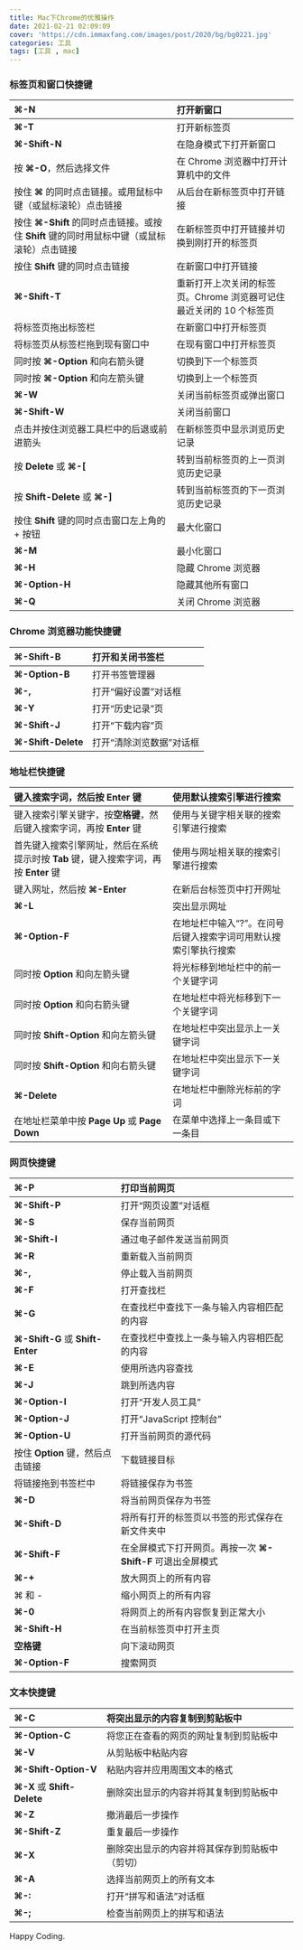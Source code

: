 ```yaml
---
title: Mac下Chrome的优雅操作
date: 2021-02-21 02:09:09
cover: 'https://cdn.immaxfang.com/images/post/2020/bg/bg0221.jpg'
categories: 工具
tags: [工具 , mac]
---
```





### 标签页和窗口快捷键

<!-- more -->

| **⌘-N**                                  | 打开新窗口                                   |
| :--------------------------------------- | :-------------------------------------- |
| **⌘-T**                                  | 打开新标签页                                  |
| **⌘-Shift-N**                            | 在隐身模式下打开新窗口                             |
| 按 **⌘-O**，然后选择文件                         | 在 Chrome 浏览器中打开计算机中的文件                  |
| 按住 **⌘** 的同时点击链接。或用鼠标中键（或鼠标滚轮）点击链接       | 从后台在新标签页中打开链接                           |
| 按住 **⌘-Shift** 的同时点击链接。或按住 **Shift** 键的同时用鼠标中键（或鼠标滚轮）点击链接 | 在新标签页中打开链接并切换到刚打开的标签页                   |
| 按住 **Shift** 键的同时点击链接                    | 在新窗口中打开链接                               |
| **⌘-Shift-T**                            | 重新打开上次关闭的标签页。Chrome 浏览器可记住最近关闭的 10 个标签页 |
| 将标签页拖出标签栏                                | 在新窗口中打开标签页                              |
| 将标签页从标签栏拖到现有窗口中                          | 在现有窗口中打开标签页                             |
| 同时按 **⌘-Option** 和向右箭头键                  | 切换到下一个标签页                               |
| 同时按 **⌘-Option** 和向左箭头键                  | 切换到上一个标签页                               |
| **⌘-W**                                  | 关闭当前标签页或弹出窗口                            |
| **⌘-Shift-W**                            | 关闭当前窗口                                  |
| 点击并按住浏览器工具栏中的后退或前进箭头                     | 在新标签页中显示浏览历史记录                          |
| 按 **Delete** 或 **⌘-[**                   | 转到当前标签页的上一页浏览历史记录                       |
| 按 **Shift-Delete** 或 **⌘-]**             | 转到当前标签页的下一页浏览历史记录                       |
| 按住 **Shift** 键的同时点击窗口左上角的 + 按钮           | 最大化窗口                                   |
| **⌘-M**                                  | 最小化窗口                                   |
| **⌘-H**                                  | 隐藏 Chrome 浏览器                           |
| **⌘-Option-H**                           | 隐藏其他所有窗口                                |
| **⌘-Q**                                  | 关闭 Chrome 浏览器                           |

<!-- more -->

### Chrome 浏览器功能快捷键

| **⌘-Shift-B**      | 打开和关闭书签栏      |
| :----------------- | :------------ |
| **⌘-Option-B**     | 打开书签管理器       |
| **⌘-,**            | 打开“偏好设置”对话框   |
| **⌘-Y**            | 打开“历史记录”页     |
| **⌘-Shift-J**      | 打开“下载内容”页     |
| **⌘-Shift-Delete** | 打开“清除浏览数据”对话框 |



### 地址栏快捷键

| 键入搜索字词，然后按 **Enter** 键                   | 使用默认搜索引擎进行搜索                      |
| :--------------------------------------- | :-------------------------------- |
| 键入搜索引擎关键字，按**空格键**，然后键入搜索字词，再按 **Enter** 键 | 使用与关键字相关联的搜索引擎进行搜索                |
| 首先键入搜索引擎网址，然后在系统提示时按 **Tab** 键，键入搜索字词，再按 **Enter** 键 | 使用与网址相关联的搜索引擎进行搜索                 |
| 键入网址，然后按 **⌘-Enter**                     | 在新后台标签页中打开网址                      |
| **⌘-L**                                  | 突出显示网址                            |
| **⌘-Option-F**                           | 在地址栏中输入“?”。在问号后键入搜索字词可用默认搜索引擎执行搜索 |
| 同时按 **Option** 和向左箭头键                    | 将光标移到地址栏中的前一个关键字词                 |
| 同时按 **Option** 和向右箭头键                    | 在地址栏中将光标移到下一个关键字词                 |
| 同时按 **Shift-Option** 和向左箭头键              | 在地址栏中突出显示上一关键字词                   |
| 同时按 **Shift-Option** 和向右箭头键              | 在地址栏中突出显示下一关键字词                   |
| **⌘-Delete**                             | 在地址栏中删除光标前的字词                     |
| 在地址栏菜单中按 **Page Up** 或 **Page Down**     | 在菜单中选择上一条目或下一条目                   |



### 网页快捷键

| **⌘-P**                         | 打印当前网页                                |
| :------------------------------ | :------------------------------------ |
| **⌘-Shift-P**                   | 打开“网页设置”对话框                           |
| **⌘-S**                         | 保存当前网页                                |
| **⌘-Shift-I**                   | 通过电子邮件发送当前网页                          |
| **⌘-R**                         | 重新载入当前网页                              |
| **⌘-,**                         | 停止载入当前网页                              |
| **⌘-F**                         | 打开查找栏                                 |
| **⌘-G**                         | 在查找栏中查找下一条与输入内容相匹配的内容                 |
| **⌘-Shift-G** 或 **Shift-Enter** | 在查找栏中查找上一条与输入内容相匹配的内容                 |
| **⌘-E**                         | 使用所选内容查找                              |
| **⌘-J**                         | 跳到所选内容                                |
| **⌘-Option-I**                  | 打开“开发人员工具”                            |
| **⌘-Option-J**                  | 打开“JavaScript 控制台”                    |
| **⌘-Option-U**                  | 打开当前网页的源代码                            |
| 按住 **Option** 键，然后点击链接          | 下载链接目标                                |
| 将链接拖到书签栏中                       | 将链接保存为书签                              |
| **⌘-D**                         | 将当前网页保存为书签                            |
| **⌘-Shift-D**                   | 将所有打开的标签页以书签的形式保存在新文件夹中               |
| **⌘-Shift-F**                   | 在全屏模式下打开网页。再按一次 **⌘-Shift-F** 可退出全屏模式 |
| **⌘-+**                         | 放大网页上的所有内容                            |
| ⌘ 和 -                           | 缩小网页上的所有内容                            |
| **⌘-0**                         | 将网页上的所有内容恢复到正常大小                      |
| **⌘-Shift-H**                   | 在当前标签页中打开主页                           |
| **空格键**                         | 向下滚动网页                                |
| **⌘-Option-F**                  | 搜索网页                                  |



### 文本快捷键

| **⌘-C**                    | 将突出显示的内容复制到剪贴板中         |
| :------------------------- | :---------------------- |
| **⌘-Option-C**             | 将您正在查看的网页的网址复制到剪贴板中     |
| **⌘-V**                    | 从剪贴板中粘贴内容               |
| **⌘-Shift-Option-V**       | 粘贴内容并应用周围文本的格式          |
| **⌘-X** 或 **Shift-Delete** | 删除突出显示的内容并将其复制到剪贴板中     |
| **⌘-Z**                    | 撤消最后一步操作                |
| **⌘-Shift-Z**              | 重复最后一步操作                |
| **⌘-X**                    | 删除突出显示的内容并将其保存到剪贴板中（剪切） |
| **⌘-A**                    | 选择当前网页上的所有文本            |
| **⌘-:**                    | 打开“拼写和语法”对话框            |
| **⌘-;**                    | 检查当前网页上的拼写和语法           |




Happy Coding.













